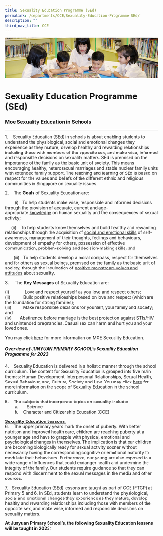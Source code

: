 ```yaml
---
title: Sexuality Education Programme (SEd)
permalink: /departments/CCE/Sexuality-Education-Programme-SEd/
description: ""
third_nav_title: CCE
---
```

![](/images/banner.gif)

Sexuality Education Programme (SEd)
===================================

### Moe Sexuality Education in Schools
----------------------------------

1.    Sexuality Education (SEd) in schools is about enabling students to understand the physiological, social and emotional changes they experience as they mature, develop healthy and rewarding relationships including those with members of the opposite sex, and make wise, informed and responsible decisions on sexuality matters. SEd is premised on the importance of the family as the basic unit of society. This means encouraging healthy, heterosexual marriages and stable nuclear family units with extended family support. The teaching and learning of SEd is based on respect for the values and beliefs of the different ethnic and religious communities in Singapore on sexuality issues.

2.    The <b>Goals</b> of Sexuality Education are:

        (i)   To help students make wise, responsible and informed decisions through the provision of accurate, current and age-appropriate <u>knowledge</u> on human sexuality and the consequences of sexual activity; 

        (ii)           To help students know themselves and build healthy and rewarding relationships through the acquisition of <u>social and emotional skills</u> of self-awareness, management of their thoughts, feelings and behaviours, development of empathy for others, possession of effective communication, problem-solving and decision-making skills; and 

       (iii)   To help students develop a moral compass, respect for themselves and for others as sexual beings, premised on the family as the basic unit of society, through the inculcation of <u>positive mainstream values and attitudes</u> about sexuality.
			 
			 
3.     The <b>Key Messages</b> of Sexuality Education are:

(i)             Love and respect yourself as you love and respect others; <br>
(ii)           Build positive relationships based on love and respect (which are the foundation for strong families); <br>
(iii)          Make responsible decisions for yourself, your family and society; and <br>
(iv)       Abstinence before marriage is the best protection against STIs/HIV and unintended pregnancies. Casual sex can harm and hurt you and your loved ones.

  

You may click [here](https://go.gov.sg/moe-sexuality-education) for more information on MOE Sexuality Education.


##### **Overview of JUNYUAN PRIMARY SCHOOL’s Sexuality Education Programme for 2023**

  

4.    Sexuality Education is delivered in a holistic manner through the school curriculum. The content for Sexuality Education is grouped into five main themes: Human Development, Interpersonal Relationships, Sexual Health, Sexual Behaviour, and, Culture, Society and Law. You may click [here](https://go.gov.sg/moe-sexuality-education-scope) for more information on the scope of Sexuality Education in the school curriculum.

  

5.    The subjects that incorporate topics on sexuality include: <br>
        a.       Science <br>
        b.    Character and Citizenship Education (CCE)
				
				
<u><b>Sexuality Education Lessons:</b></u> <br>
6.    The upper primary years mark the onset of puberty. With better nutrition and improved health care, children are reaching puberty at a younger age and have to grapple with physical, emotional and psychological changes in themselves. The implication is that our children are becoming biologically ready for sexual activity sooner without necessarily having the corresponding cognitive or emotional maturity to modulate their behaviours. Furthermore, our young are also exposed to a wide range of influences that could endanger health and undermine the integrity of the family. Our students require guidance so that they can respond with discernment to the sexual messages in the media and other sources.

  

7.   Sexuality Education (SEd) lessons are taught as part of CCE (FTGP) at Primary 5 and 6. In SEd, students learn to understand the physiological, social and emotional changes they experience as they mature, develop healthy and rewarding relationships including those with members of the opposite sex, and make wise, informed and responsible decisions on sexuality matters. 

<b>At Junyuan Primary School’s, the following Sexuality Education lessons will be taught in 2023:</b>
